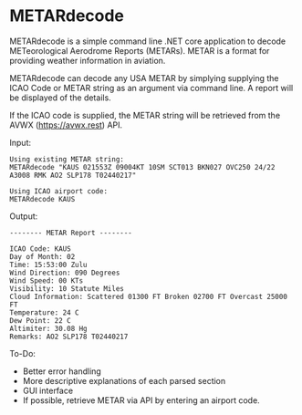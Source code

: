 # METARdecode

METARdecode is a simple command line .NET core application to decode METeorological Aerodrome Reports (METARs). METAR is a format for providing weather information in aviation.

METARdecode can decode any USA METAR by simplying supplying the ICAO Code or METAR string as an argument via command line. A report will be displayed of the details.

If the ICAO code is supplied, the METAR string will be retrieved from the AVWX (https://avwx.rest) API.

Input:

```
Using existing METAR string:
METARdecode "KAUS 021553Z 09004KT 10SM SCT013 BKN027 OVC250 24/22 A3008 RMK AO2 SLP178 T02440217"

Using ICAO airport code:
METARdecode KAUS
```

Output:

```
-------- METAR Report --------

ICAO Code: KAUS
Day of Month: 02
Time: 15:53:00 Zulu
Wind Direction: 090 Degrees
Wind Speed: 00 KTs
Visibility: 10 Statute Miles
Cloud Information: Scattered 01300 FT Broken 02700 FT Overcast 25000 FT 
Temperature: 24 C
Dew Point: 22 C
Altimiter: 30.08 Hg
Remarks: AO2 SLP178 T02440217
```


To-Do:

* Better error handling
* More descriptive explanations of each parsed section
* GUI interface
* If possible, retrieve METAR via API by entering an airport code.
